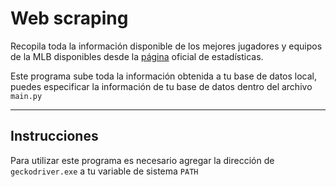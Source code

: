 # Web scraping

Recopila toda la información disponible de los mejores jugadores y equipos de la MLB disponibles desde la [página](http://mlb.mlb.com/stats/sortable.jsp) oficial de estadísticas.

Este programa sube toda la información obtenida a tu base de datos local, puedes especificar la información de tu base de datos dentro del archivo ```main.py```

---

## Instrucciones

Para utilizar este programa es necesario agregar la dirección de ```geckodriver.exe``` a tu variable de sistema ```PATH```